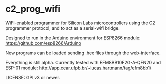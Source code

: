 # c2_prog_wifi
WiFi-enabled programmer for Silicon Labs microcontrollers using the C2 programmer protocol, and to act as a serial-wifi bridge.

Designed to run in the Arduino environment for ESP8266 module: https://github.com/esp8266/Arduino

New programs can be loaded sending .hex files through the web-interface.

Everything is still alpha. Currently tested with EFM8BB10F2G-A-QFN20 and ESP-01 module: http://app.cear.ufpb.br/~lucas.hartmann/tag/efm8bb1/

LICENSE: GPLv3 or newer.